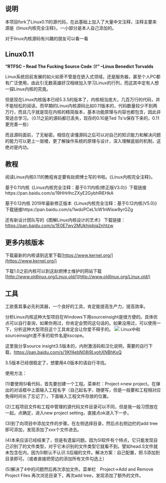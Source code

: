 ## 说明

本项目fork了Linux0.11的源代码，在此基础上加入了大量中文注释，注释主要来源是《linux内核完全注释》，一小部分是本人自己添加的。

对于linux内核源码有兴趣的朋友可以看一看

## Linux0.11
**“RTFSC – Read The Fucking Source Code :)!”               –Linus Benedict Torvalds**

Linux系统目前发展的如火如荼不管是在嵌入式领域，还是服务器，甚至个人PC都有广泛使用，由此引无数英雄好汉相继加入学习Linux的行列，而这其中定有人想一探Linux内核的究竟。

但是现在Linux内核版本已经5.3.5的版本了，内核相当庞大，几百万行的代码，并不能轻松的阅读。而早期的Linux内核源码比如0.11版本的，代码数量较少不到两万行，而且几乎就是现在内核的精简版本，基本功能原理与内容也都包含，因此非常适合学习。（0.11之前的源码都已丢失，现存的0.10是Ted Ts'o保存下来的，0.11更完善一些）

而且源码面前，了无秘密。相信在读懂源码之后可以对自己的知识能力和解决问题的能力可以更上一层楼，更了解操作系统的原理与设计，深入理解底层的机制，这绝对是内功。


## 教程
阅读Linux内核0.11的教程肯定要有赵炯博士写的书啦。《Linux内核完全注释》。

基于0.11内核《Linux内核完全注释：基于0.11内核(修正版V3.0)》下载链接https://pan.baidu.com/s/19HHrlhcZXyE2GybhRlEHkA

基于0.12内核 2019年最新修正版本《Linux内核完全注释：基于0.12内核(V5.0)》下载链接https://pan.baidu.com/s/1wdoPCeL1cW1nWisw9yrGZg

还有新设计团队写的《图解Linux内核设计的艺术》
下载链接：https://pan.baidu.com/s/1E0E7wv2MUkhjpbja2nhtzw

## 更多内核版本

下载最新的内核请到这里下载[https://www.kernel.org/](https://www.kernel.org/)

下载1.0之前内核可以到这赵炯博士维护的网站下载[http://www.oldlinux.org/Linux.old/](http://www.oldlinux.org/Linux.old/)

## 工具
工欲善其事必先利其器，一个良好的工具，肯定能提高生产力，提高效率。

分析Linux内核这种大型项目在Windows下用sourceinsight是很方便的。具体优点可以自行查询，如果你用过，你肯定会赞同这句话的。如果没用过，可以使用一下，分析这种大型项目这个工具肯定会让你爱不释手的。
![](https://i.loli.net/2019/10/10/YXQ5gsItZhEqa9d.png)
Linux中和sourceinsight差不多的软件名是kscope。

这里我分享source insight3.5版本的，内附激活码和汉化说明，需要的自行下载，https://pan.baidu.com/s/1IKf4ebN08i9LyohXNBhKxQ

3.5版本已经很稳定了，想要用4.0版本的请自行寻找。

使用方法：

(1)要使用SI看代码，首先要创建一个工程。菜单栏：Project->new project。在弹出的对话框中上面输入工程名字（自己起名字，随便写，但是一般要和工程相对应免得时间长了忘记了），下面输入工程文件存放的位置。

(2)工程项目文件和工程中管理的源代码文件目录可以不同，但是我一般习惯放在一起。点确定，进入new project setting，直接点ok进入下一步。

(3)到了向项目中添加文件的步骤。在左侧选择目录，然后点右侧边栏的add tree即可添加，发现添加了xxx个文件进去。

(4)本来应该已经结束了，但是有遗留问题。因为SI软件有个特点，它只能发现自己识别了的文件类型，对于它未识别的文件类型它就看不到。譬如head.S文件就未包含在内，因为SI默认不认识.S后缀的文件。解决方案：自己配置，把.S添加到目录即可。（或者直接把旁边的添加所有文件勾选上）

(5)解决了4中的问题然后再次添加文件。菜单栏　Project->Add and Remove Project Files 再次浏览目录下，再次add tree，发现添加了额外的文件。

